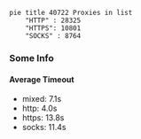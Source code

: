 
```mermaid
pie title 40722 Proxies in list
    "HTTP" : 28325
    "HTTPS": 10801
    "SOCKS" : 8764
```

### Some Info
#### Average Timeout

- mixed: 7.1s
- http: 4.0s
- https: 13.8s
- socks: 11.4s